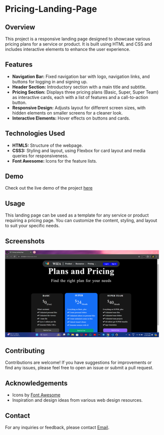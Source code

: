 # Pricing-Landing-Page

## Overview
This project is a responsive landing page designed to showcase various pricing plans for a service or product. It is built using HTML and CSS and includes interactive elements to enhance the user experience.

## Features
- **Navigation Bar:** Fixed navigation bar with logo, navigation links, and buttons for logging in and signing up.
- **Header Section:** Introductory section with a main title and subtitle.
- **Pricing Section:** Displays three pricing plans (Basic, Super, Super Team) as interactive cards, each with a list of features and a call-to-action button.
- **Responsive Design:** Adjusts layout for different screen sizes, with hidden elements on smaller screens for a cleaner look.
- **Interactive Elements:** Hover effects on buttons and cards.

## Technologies Used
- **HTML5:** Structure of the webpage.
- **CSS3:** Styling and layout, using Flexbox for card layout and media queries for responsiveness.
- **Font Awesome:** Icons for the feature lists.

## Demo
Check out the live demo of the project [here](https://prathameshchaughule.github.io/Pricing-Landing-Page/)


## Usage
This landing page can be used as a template for any service or product requiring a pricing page. You can customize the content, styling, and layout to suit your specific needs.

## Screenshots
![Screenshot 1](Screenshots/Screenshot1.png)

## Contributing
Contributions are welcome! If you have suggestions for improvements or find any issues, please feel free to open an issue or submit a pull request.

## Acknowledgements
- Icons by [Font Awesome](https://fontawesome.com/)
- Inspiration and design ideas from various web design resources.

## Contact
For any inquiries or feedback, please contact [Email](mailto:pvc14102002@gmail.com).

